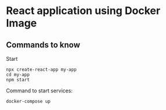 # React application using Docker Image

## Commands to know

Start

```shell
npx create-react-app my-app
cd my-app
npm start
```

Command to start services:

```shell
docker-compose up
```
